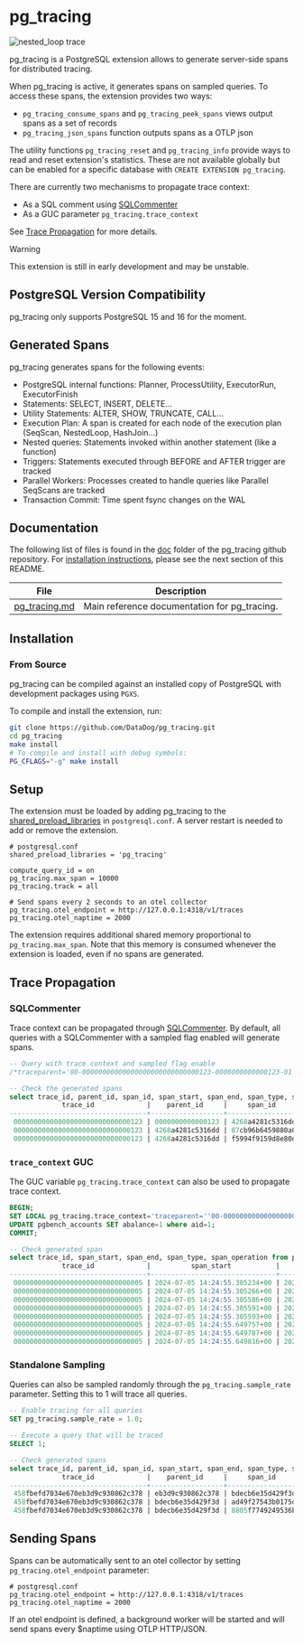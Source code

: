 # pg_tracing

![nested_loop trace](https://gist.githubusercontent.com/bonnefoa/c4204828fff8ff1d4ed2b275fbbbdfaa/raw/313dd65703aba3a53da5eaacd1c447ef64ec7bef/nested_loop.png)

pg_tracing is a PostgreSQL extension allows to generate server-side spans for distributed tracing.

When pg_tracing is active, it generates spans on sampled queries. To access these spans, the extension provides two ways:
- `pg_tracing_consume_spans` and `pg_tracing_peek_spans` views output spans as a set of records
- `pg_tracing_json_spans` function outputs spans as a OTLP json

The utility functions `pg_tracing_reset` and `pg_tracing_info` provide ways to read and reset extension's statistics. These are not available globally but can be enabled for a specific database with `CREATE EXTENSION pg_tracing`.

There are currently two mechanisms to propagate trace context:
- As a SQL comment using [SQLCommenter](https://google.github.io/sqlcommenter/)
- As a GUC parameter `pg_tracing.trace_context`

See [Trace Propagation](#trace-propagation) for more details.

> [!WARNING]
> This extension is still in early development and may be unstable.

## PostgreSQL Version Compatibility

pg_tracing only supports PostgreSQL 15 and 16 for the moment.

## Generated Spans

pg_tracing generates spans for the following events:

- PostgreSQL internal functions: Planner, ProcessUtility, ExecutorRun, ExecutorFinish
- Statements: SELECT, INSERT, DELETE...
- Utility Statements: ALTER, SHOW, TRUNCATE, CALL...
- Execution Plan: A span is created for each node of the execution plan (SeqScan, NestedLoop, HashJoin...)
- Nested queries: Statements invoked within another statement (like a function)
- Triggers: Statements executed through BEFORE and AFTER trigger are tracked
- Parallel Workers: Processes created to handle queries like Parallel SeqScans are tracked
- Transaction Commit: Time spent fsync changes on the WAL

## Documentation

The following list of files is found in the [doc](doc) folder of the pg_tracing github repository. For [installation instructions](#installation), please see the next section of this README.

| File                                                              | Description                                                                   |
|-------------------------------------------------------------------|-------------------------------------------------------------------------------|
| [pg_tracing.md](doc/pg_tracing.md)                                | Main reference documentation for pg_tracing.                                  |


## Installation

### From Source

pg_tracing can be compiled against an installed copy of PostgreSQL with development packages using `PGXS`.

To compile and install the extension, run:

```bash
git clone https://github.com/DataDog/pg_tracing.git
cd pg_tracing
make install
# To compile and install with debug symbols:
PG_CFLAGS="-g" make install
```

## Setup

The extension must be loaded by adding pg_tracing to the [shared_preload_libraries](https://www.postgresql.org/docs/current/runtime-config-client.html#GUC-SHARED-PRELOAD-LIBRARIES) in `postgresql.conf`.
A server restart is needed to add or remove the extension.

```
# postgresql.conf
shared_preload_libraries = 'pg_tracing'

compute_query_id = on
pg_tracing.max_span = 10000
pg_tracing.track = all

# Send spans every 2 seconds to an otel collector
pg_tracing.otel_endpoint = http://127.0.0.1:4318/v1/traces
pg_tracing.otel_naptime = 2000
```

The extension requires additional shared memory proportional to `pg_tracing.max_span`. Note that this memory is consumed whenever the extension is loaded, even if no spans are generated.

## Trace Propagation

### SQLCommenter

Trace context can be propagated through [SQLCommenter](https://google.github.io/sqlcommenter/). By default, all queries with a SQLCommenter with a sampled flag enabled will generate spans.

```sql
-- Query with trace context and sampled flag enable
/*traceparent='00-00000000000000000000000000000123-0000000000000123-01'*/ SELECT 1;

-- Check the generated spans
select trace_id, parent_id, span_id, span_start, span_end, span_type, span_operation from pg_tracing_consume_spans order by span_start;
             trace_id             |    parent_id     |     span_id      |          span_start           |           span_end            |  span_type   | span_operation
----------------------------------+------------------+------------------+-------------------------------+-------------------------------+--------------+----------------
 00000000000000000000000000000123 | 0000000000000123 | 4268a4281c5316dd | 2024-03-19 13:46:43.97958+00  | 2024-03-19 13:46:43.980121+00 | Select query | SELECT $1;
 00000000000000000000000000000123 | 4268a4281c5316dd | 87cb96b6459880a0 | 2024-03-19 13:46:43.979642+00 | 2024-03-19 13:46:43.979978+00 | Planner      | Planner
 00000000000000000000000000000123 | 4268a4281c5316dd | f5994f9159d8e80d | 2024-03-19 13:46:43.980081+00 | 2024-03-19 13:46:43.980111+00 | Executor     | ExecutorRun
```

### `trace_context` GUC

The GUC variable `pg_tracing.trace_context` can also be used to propagate trace context.

```sql
BEGIN;
SET LOCAL pg_tracing.trace_context='traceparent=''00-00000000000000000000000000000005-0000000000000005-01''';
UPDATE pgbench_accounts SET abalance=1 where aid=1;
COMMIT;

-- Check generated span
select trace_id, span_start, span_end, span_type, span_operation from pg_tracing_consume_spans order by span_start;
             trace_id             |          span_start           |           span_end            |     span_type     |                      span_operation
----------------------------------+-------------------------------+-------------------------------+-------------------+-----------------------------------------------------------
 00000000000000000000000000000005 | 2024-07-05 14:24:55.305234+00 | 2024-07-05 14:24:55.305988+00 | Update query      | UPDATE pgbench_accounts SET abalance=$1 where aid=$2;
 00000000000000000000000000000005 | 2024-07-05 14:24:55.305266+00 | 2024-07-05 14:24:55.30552+00  | Planner           | Planner
 00000000000000000000000000000005 | 2024-07-05 14:24:55.305586+00 | 2024-07-05 14:24:55.305906+00 | ExecutorRun       | ExecutorRun
 00000000000000000000000000000005 | 2024-07-05 14:24:55.305591+00 | 2024-07-05 14:24:55.305903+00 | Update            | Update on pgbench_accounts
 00000000000000000000000000000005 | 2024-07-05 14:24:55.305593+00 | 2024-07-05 14:24:55.305806+00 | IndexScan         | IndexScan using pgbench_accounts_pkey on pgbench_accounts
 00000000000000000000000000000005 | 2024-07-05 14:24:55.649757+00 | 2024-07-05 14:24:55.649792+00 | Utility query     | COMMIT;
 00000000000000000000000000000005 | 2024-07-05 14:24:55.649787+00 | 2024-07-05 14:24:55.649792+00 | ProcessUtility    | ProcessUtility
 00000000000000000000000000000005 | 2024-07-05 14:24:55.649816+00 | 2024-07-05 14:24:55.650613+00 | TransactionCommit | TransactionCommit
```

### Standalone Sampling

Queries can also be sampled randomly through the `pg_tracing.sample_rate` parameter. Setting this to 1 will trace all queries.

```sql
-- Enable tracing for all queries
SET pg_tracing.sample_rate = 1.0;

-- Execute a query that will be traced
SELECT 1;

-- Check generated spans
select trace_id, parent_id, span_id, span_start, span_end, span_type, span_operation from pg_tracing_consume_spans order by span_start;
             trace_id             |    parent_id     |     span_id      |          span_start           |           span_end            |  span_type   | span_operation
----------------------------------+------------------+------------------+-------------------------------+-------------------------------+--------------+----------------
 458fbefd7034e670eb3d9c930862c378 | eb3d9c930862c378 | bdecb6e35d429f3d | 2024-01-10 09:54:16.321253+00 | 2024-01-10 09:54:16.321587+00 | Select query | SELECT $1;
 458fbefd7034e670eb3d9c930862c378 | bdecb6e35d429f3d | ad49f27543b0175d | 2024-01-10 09:54:16.3213+00   | 2024-01-10 09:54:16.321412+00 | Planner      | Planner
 458fbefd7034e670eb3d9c930862c378 | bdecb6e35d429f3d | 8805f7749249536b | 2024-01-10 09:54:16.321485+00 | 2024-01-10 09:54:16.321529+00 | Executor     | ExecutorRun
```

## Sending Spans

Spans can be automatically sent to an otel collector by setting `pg_tracing.otel_endpoint` parameter:

```
# postgresql.conf
pg_tracing.otel_endpoint = http://127.0.0.1:4318/v1/traces
pg_tracing.otel_naptime = 2000
```

If an otel endpoint is defined, a background worker will be started and will send spans every $naptime using OTLP HTTP/JSON.
